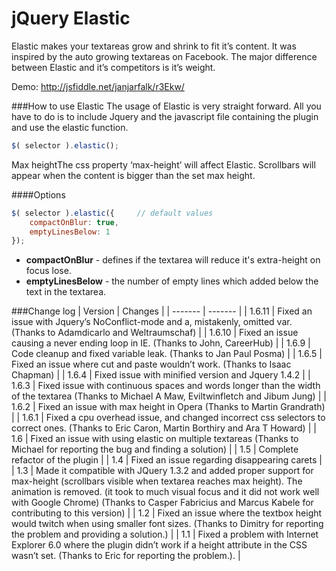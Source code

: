 jQuery Elastic
=======

Elastic makes your textareas grow and shrink to fit it’s content. It was inspired by the auto growing textareas on Facebook. The major difference between Elastic and it’s competitors is it’s weight.

Demo: http://jsfiddle.net/janjarfalk/r3Ekw/

###How to use Elastic
The usage of Elastic is very straight forward. All you have to do is to include Jquery and the javascript file containing the plugin and use the elastic function.

```js
$( selector ).elastic();
```

Max heightThe css property ‘max-height’ will affect Elastic. Scrollbars will appear when the content is bigger than the set max height.

####Options
```js
$( selector ).elastic({     // default values
    compactOnBlur: true,
    emptyLinesBelow: 1
});
```

- **compactOnBlur** - defines if the textarea will reduce it's extra-height on focus lose.
- **emptyLinesBelow** - the number of empty lines which added below the text in the textarea.

###Change log
| Version | Changes |
| ------- | ------- |
| 1.6.11 |	Fixed an issue with Jquery’s NoConflict-mode and a, mistakenly, omitted var. (Thanks to Adamdicarlo and Weltraumschaf) |
| 1.6.10 |	Fixed an issue causing a never ending loop in IE. (Thanks to John, CareerHub) |
| 1.6.9 |	Code cleanup and fixed variable leak. (Thanks to Jan Paul Posma) |
| 1.6.5 |	Fixed an issue where cut and paste wouldn’t work. (Thanks to Isaac Chapman) |
| 1.6.4 |	Fixed issue with minified version and Jquery 1.4.2 |
| 1.6.3 |	Fixed issue with continuous spaces and words longer than the width of the textarea (Thanks to Michael A Maw, Eviltwinfletch and Jibum Jung) |
| 1.6.2 |	Fixed an issue with max height in Opera (Thanks to Martin Grandrath) |
| 1.6.1 |	Fixed a cpu overhead issue, and changed incorrect css selectors to correct ones. (Thanks to Eric Caron, Martin Borthiry and Ara T Howard) |
| 1.6 |	Fixed an issue with using elastic on multiple textareas (Thanks to Michael for reporting the bug and finding a solution) |
| 1.5 |	Complete refactor of the plugin |
| 1.4 |	Fixed an issue regarding disappearing carets |
| 1.3 |	Made it compatible with JQuery 1.3.2 and added proper support for max-height (scrollbars visible when textarea reaches max height). The animation is removed. (it took to much visual focus and it did not work well with Google Chrome) (Thanks to Casper Fabricius and Marcus Kabele for contributing to this version) |
| 1.2 |	Fixed an issue where the textbox height would twitch when using smaller font sizes. (Thanks to Dimitry for reporting the problem and providing a solution.) |
| 1.1 |	Fixed a problem with Internet Explorer 6.0 where the plugin didn’t work if a height attribute in the CSS wasn’t set. (Thanks to Eric for reporting the problem.). |
